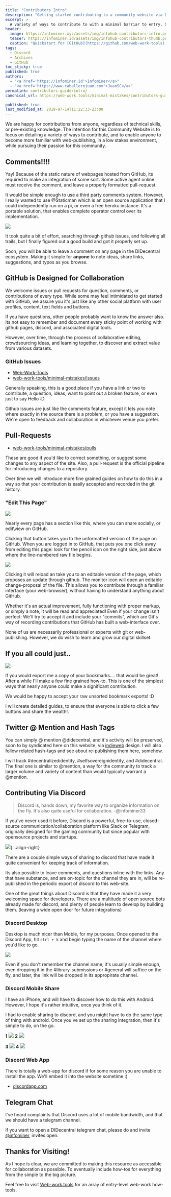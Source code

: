 ```yaml
---
title: "Contributors Intro"
description: "Getting started contributing to a community website via Discord Chat, and GitHub."
excerpt: >
  A variety of ways to contribute to with a minimal barriar to entry. Starting from Discord Chat, and GitHub.
header:
  image: https://infominer.xyz/assets/img/infohub-contributors-intro.png
  teaser: https://infominer.id/assets/img/infohub-contributors-thumb.png
  caption: "Quickstart for [GitHub](https://github.com/web-work-tools), and [Discord](https://discord.gg/eYm2XvZ) Participation."
tags: 
  - Discord
  - Archives
  - GitHub
toc_sticky: true
published: true
authors: 
  - "<a href='https://infominer.id'>Infominer</a>"
  - "<a href='https://www.caballerojuan.com'>JuanSC</a>"
permalink: contributors-guide/intro/
canonical_url: https://web-work.tools/minimal-mistakes/contributors-guide/intro/

published: true
last_modified_at: 2019-07-14T11:22:33-23:00
---
```


We are happy for contributions from anyone, regardless of technical skills, or pre-existing knowledge. The intention for this Community Website is to focus on detailing a variety of ways to contribute, and to enable anyone to become more familiar with web-publishing, in a low stakes environment, while pursuing their passion for this community.

## Comments!!!!

Yay! Because of the static nature of webpages hosted from GitHub, its required to make an integration of some sort. Some active agent online must receive the comment, and leave a properly formatted pull-request.  

It would be simple enough to use a third party comments system. However, I really wanted to use @Staticman which is an open source application that I could independently run on a pi, or even a free heroku instance. It's a portable solution, that enables complete operator control over its implementation.

![](https://imgur.com/4x0dN7k.png)

It took quite a bit of effort, searching through github issues, and following all trails, but I finally figured out a good build and got it properly set up.


Soon, you will be able to leave a comment on any page in the DIDecentral ecosystem. Making it simple for **anyone** to note ideas, share links, suggestions, and typos as you browse.

## GitHub is Designed for Collaboration

We welcome issues or pull requests for question, comments, or contributions of every type. While some may feel intimidated to get started with GitHub, we assure you it's just like any other social platform with user profiles, content, text fields and buttons.

If you have questions, other people probably want to know the answer also. Its not easy to remember and document every sticky point of working with github pages, discord, and associated digital tools. 

However, over time, through the process of collaborative editing, crowdsourcing ideas, and learning together, to discover and extract value from various datasets.

### GitHub Issues

* [Web-Work-Tools](https://github.com/web-work-tools)
* [web-work-tools/minimal-mistakes/issues](https://github.com/web-work-tools/minimal-mistakes/issues)

Generally speaking, this is a good place if you have a link or two to contribute, a question, ideas, want to point out a broken feature, or even just to say Hello :D

Github issues are just like the comments feature, except it lets you note where exactly in the source there is a problem, or you have a suggestion. We're open to feedback and collaboration in whichever venue you prefer.

## Pull-Requests

* [web-work-tools/minimal-mistakes/pulls](https://github.com/web-work-tools/minimal-mistakes/pulls)

These are good if you'd like to correct something, or suggest some changes to any aspect of the site. Also, a pull-request is the official pipeline for introducing changes to a repository.

Over time we will introduce more fine grained guides on how to do this in a way so that your contribution is easily accepted and recorded in the git history.

### "Edit This Page" 

![](https://imgur.com/Fv7L2yC.png)

Nearly every page has a section like this, where you can share socially, or edit\view on GitHub.

Clicking that button takes you to the unformatted version of the page on GitHub. When you are logged in to GitHub, that puts you one click away from editing this page: look for the pencil icon on the right side, just above where the line-numbered raw file begins.

![](https://imgur.com/vb59ogs.png)

Clicking it will reload an take you to an editable version of the page, which proposes an update through github.  The monitor icon will open an editable change-proposal of the file.  This allows you to contribute through a familiar interface (your web-browser), without having to understand anything about GitHub.

Whether it's an actual improvement, fully functioning with proper markup, or simply a note, it will be read and appreciated! Even if your change isn't perfect: We'll try to accept it and include your "commits", which are Git's way of recording contributions that GitHub has built a web-interface over. 

None of us are necessarily professional or experts with git or web-publishing. However, we do wish to learn and grow our digital skillset.

## If you all could just..

![](https://infominer.id/bookmark-donations/that-would-be-great.jpg)

If you would export me a copy of your bookmarks.... that would be great! After a while I'll make a few fine grained how-to. This is one of the simplest ways that nearly anyone could make a significant contribution. 

We would be happy to accept your raw unsorted bookmark exports! :D

I will create detailed guides, to ensure that everyone is able to click a few buttons and share the wealth!.

## Twitter @ Mention and Hash Tags

You can simply @ mention @didecentral, and it's activity will be preserved, soon to by syndicated here on this website, via [indieweb](https://web-work.tools/indieweb/) design. I will also follow related hash-tags and see about re-publishing them here, somehow. 

I will track #decentralizedidentity, #selfsovereignidentity, and #didecentral. The final one is similar to @mention, a way for the community to track a larger volume and variety of content than would typically warrant a @mention.

## Contributing Via Discord

>Discord is, hands down, my favorite way to organize information on the fly. It's also quite useful for collaboration. -@infominer33

If you've never used it before, Discord is a powerful, free-to-use, closed-source communication/collaboration platform like Slack or Telegram, originally designed for the gaming community but since popular with opensource projects and startups. 

![](/assets/images/share-button.png){: .align-right}

There are a couple simple ways of sharing to discord that have made it quite convenient for keeping track of information.

Its also possible to leave comments, and questions inline with the links. Any that have substance, and are on-topic for the channel they are in, will be re-published in the periodic export of discord to this web-site.

One of the great things about Discord is that they have made it a very welcoming space for developers. There are a multitude of open source bots already made for discord, and plenty of people learn to develop by building them. (leaving a wide open door for future integrations)

### Discord Desktop

Desktop is much nicer than Moble, for my purposes. Once opened to the Discord App, hit `ctrl + k` and begin typing the name of the channel where you'd like to go.

![](https://imgur.com/LBIoqR7.png)

Even if you don't remember the channel name, it's usually simple enough, even dropping it in the #library-submissions or #general will suffice on the fly, and later, the link will be dropped in its appropirate channel.

### Discord Mobile Share 

I have an iPhone, and will have to discover how to do this with Android. However, I hope it's rather intuitive, once you think of it. 

I had to enable sharing to discord, and you might have to do the same type of thing with android. Once you've set up the sharing integration, then it's simple to do, on the go.


**1** ![](https://infominer.id/assets/img/discord-share-workflow-1.png) **2** ![](https://infominer.id/assets/img/discord-share-workflow-2.png)

**3** ![](https://infominer.id/assets/img/discord-share-workflow-3.png) **4** ![](https://infominer.id/assets/img/discord-share-workflow-4.png)

### Discord Web App

There is totally a web-app for discord if for some reason you are unable to install the app. We'll embed it into the website sometime :)

* [discordapp.com](https://discordapp.com/)

## Telegram Chat

I've heard complaints that Discord uses a lot of mobile bandwidth, and that we should have a telegram channel.

If you want to open a DIDecentral telegram chat, please do and invite [@infominer](https://t.me/infominer33), invites open.


## Thanks for Visiting!

As I hope is clear, we are committed to making this resource as accessible for collaboration as possible. To eventually include how-tos for everything from the simple to the big picture.

Feel free to visit [Web-work.tools](https://web-work.tools) for an array of entry-level web-work how-tools.